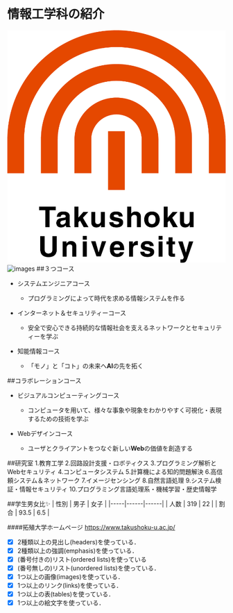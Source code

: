 # 情報工学科の紹介
<!-- Markdown記法を使って学科の紹介ページを作る -->
![logo](logo.png)
![images](https://feng.takushoku-u.ac.jp/albums/abm00014690.jpg)
##３つコース
- システムエンジニアコース
   - プログラミングによって時代を求める情報システムを作る

- インターネット＆セキュリティーコース
   - 安全で安心できる持続的な情報社会を支えるネットワークとセキュリティーを学ぶ

- 知能情報コース
   - 「モノ」と「コト」の未来へ**AI**の先を拓く

##コラボレーションコース
- ビジュアルコンピューティングコース
   - コンピュータを用いて、様々な事象や現象をわかりやすく可視化・表現するための技術を学ぶ

- Webデザインコース
   - ユーザとクライアントをつなぐ新しい**Web**の価値を創造する

##研究室
1.教育工学
2.回路設計支援・ロボティクス
3.プログラミング解析とWebセキュリティ
4.コンピュータシステム
5.計算機による知的問題解決
6.高信頼システム＆ネットワーク
7.イメージセンシング
8.自然言語処理
9.システム検証・情報セキュリティ
10.プログラミング言語処理系・機械学習・歴史情報学

##学生男女比:sparkles:
| 性別 | 男子 | 女子 |
|-----|------|------|
| 人数 | 319 | 22 |
| 割合 | 93.5 | 6.5 |




####拓殖大学ホームページ
https://www.takushoku-u.ac.jp/
<!-- この部分より上に記述を追加して下のチェックボックスで確認する -->
- [x] 2種類以上の見出し(headers)を使っている．
- [x] 2種類以上の強調(emphasis)を使っている．
- [x] (番号付きの)リスト(ordered lists)を使っている
- [x] (番号無しの)リスト(unordered lists)を使っている．
- [x] 1つ以上の画像(images)を使っている．
- [x] 1つ以上のリンク(links)を使っている．
- [x] 1つ以上の表(tables)を使っている．
- [x] 1つ以上の絵文字を使っている．
